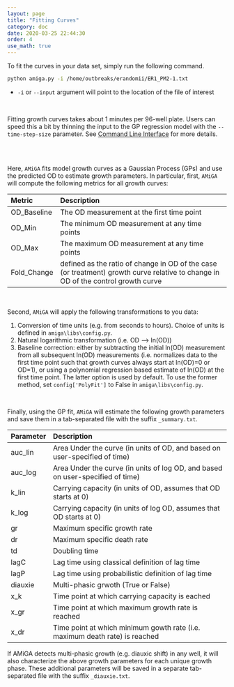```yaml
---
layout: page
title: "Fitting Curves"
category: doc
date: 2020-03-25 22:44:30
order: 4
use_math: true
---
```

<!-- AMiGA is covered under the GPL-3 license -->

To fit the curves in your data set, simply run the following command.

```bash
python amiga.py -i /home/outbreaks/erandomii/ER1_PM2-1.txt
```
- `-i` or `--input` argument will point to the location of the file of interest<br/>

<br />

Fitting growth curves takes about 1 minutes per 96-well plate. Users can speed this a bit by thinning the input to the GP regression model with the `--time-step-size` parameter. See [Command Line Interface](/amiga/doc/command-line-interface.html) for more details.

<br />




<br /> 

Here, `AMiGA` fits model growth curves as a Gaussian Process (GPs) and use the predicted OD to estimate growth parameters. In particular, first, `AMiGA` will compute the following metrics for all growth curves:

|Metric|Description|
|:---|:---|
|OD_Baseline|The OD measurement at the first time point|
|OD_Min|The minimum OD measurement at any time points|
|OD_Max|The maximum OD measurement at any time points|
|Fold_Change|defined as the ratio of change in OD of the case (or treatment) growth curve relative to change in OD of the control growth curve|

<br />

Second, `AMiGA` will apply the following transformations to you data:
1. Conversion of time units (e.g. from seconds to hours). Choice of units is defined in `amiga\libs\config.py`.
2. Natural logarithmic transformation (i.e. OD --> ln(OD))
3. Baseline correction: either by subtracting the initial ln(OD) measurement from all subsequent ln(OD) measurements (i.e. normalizes data to the first time point such that growth curves always start at ln(OD)=0 or OD=1), or using a polynomial regression based estimate of ln(OD) at the first time point. The latter option is used by default. To use the former method, set `config['PolyFit']` to False in `amiga\libs\config.py`.

<br />

Finally, using the GP fit, `AMiGA` will estimate the following growth parameters and save them in a tab-separated file with the suffix `_summary.txt`.

|Parameter|Description|
|:---|:---|
|auc_lin|Area Under the curve (in units of OD, and based on user-specified of time)|
|auc_log|Area Under the curve (in units of log OD, and based on user-specified of time)|
|k_lin|Carrying capacity (in units of OD, assumes that OD starts at 0)|
|k_log|Carrying capacity (in units of log OD, assumes that OD starts at 0)|
|gr|Maximum specific growth rate|
|dr|Maximum specific death rate|
|td|Doubling time|
|lagC|Lag time using classical definition of lag time|
|lagP|Lag time using probabilistic definition of lag time|
|diauxie|Multi-phasic grwoth (True or False)|
|x_k|Time point at which carrying capacity is eached|
|x_gr|Time point at which maximum growth rate is reached|
|x_dr|Time point at which minimum gowth rate (i.e. maximum death rate) is reached|

If AMiGA detects multi-phasic growth (e.g. diauxic shift) in any well, it will also characterize the above growth parameters for each unique growth phase. These additional parameters will be saved in a separate tab-separated file with the suffix `_diauxie.txt`.

<br />